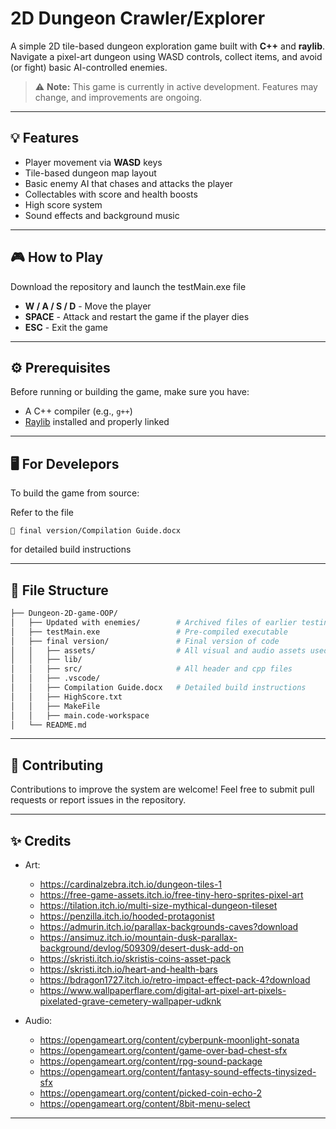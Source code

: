 # 2D Dungeon Crawler/Explorer

A simple 2D tile-based dungeon exploration game built with **C++** and **raylib**. Navigate a pixel-art dungeon using WASD controls, collect items, and avoid (or fight) basic AI-controlled enemies.

> ⚠️ **Note:** This game is currently in active development. Features may change, and improvements are ongoing.

---

## 💡 Features

- Player movement via **WASD** keys
- Tile-based dungeon map layout
- Basic enemy AI that chases and attacks the player
- Collectables with score and health boosts
- High score system
- Sound effects and background music

---

## 🎮 How to Play

Download the repository and launch the testMain.exe file

- **W / A / S / D** - Move the player
- **SPACE** - Attack and restart the game if the player dies
- **ESC** - Exit the game

---

## ⚙️ Prerequisites

Before running or building the game, make sure you have:

- A C++ compiler (e.g., `g++`)
- [Raylib](https://www.raylib.com/) installed and properly linked

---

## 🖥️ For Develepors

To build the game from source:

  Refer to the file
  
    📄 final version/Compilation Guide.docx

  for detailed build instructions

---

## 📂 File Structure

```bash
├── Dungeon-2D-game-OOP/
│   ├── Updated with enemies/        # Archived files of earlier testing versions
│   ├── testMain.exe                 # Pre-compiled executable
│   ├── final version/               # Final version of code
│   │   ├── assets/                  # All visual and audio assets used
│   │   ├── lib/                   
│   │   ├── src/                     # All header and cpp files
│   │   ├── .vscode/
│   │   ├── Compilation Guide.docx   # Detailed build instructions
│   │   ├── HighScore.txt
│   │   ├── MakeFile
│   │   ├── main.code-workspace
│   └── README.md
```
---


## 🤝 Contributing 

Contributions to improve the system are welcome! Feel free to submit pull requests or report issues in the repository.

---

## ✨ Credits

- Art:
  - https://cardinalzebra.itch.io/dungeon-tiles-1
  - https://free-game-assets.itch.io/free-tiny-hero-sprites-pixel-art
  - https://tilation.itch.io/multi-size-mythical-dungeon-tileset
  - https://penzilla.itch.io/hooded-protagonist
  - https://admurin.itch.io/parallax-backgrounds-caves?download
  - https://ansimuz.itch.io/mountain-dusk-parallax-background/devlog/509309/desert-dusk-add-on
  - https://skristi.itch.io/skristis-coins-asset-pack
  - https://skristi.itch.io/heart-and-health-bars
  - https://bdragon1727.itch.io/retro-impact-effect-pack-4?download
  - https://www.wallpaperflare.com/digital-art-pixel-art-pixels-pixelated-grave-cemetery-wallpaper-udknk

- Audio:
  - https://opengameart.org/content/cyberpunk-moonlight-sonata
  - https://opengameart.org/content/game-over-bad-chest-sfx
  - https://opengameart.org/content/rpg-sound-package
  - https://opengameart.org/content/fantasy-sound-effects-tinysized-sfx
  - https://opengameart.org/content/picked-coin-echo-2
  - https://opengameart.org/content/8bit-menu-select

---






                


